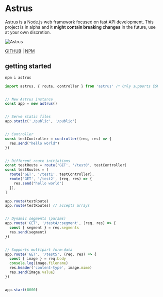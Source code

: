 # Astrus
Astrus is a Node.js web framework focused on fast API development. This project is in alpha and it **might contain breaking changes** in the future, use at your own discretion.

![Astrus](https://imgur.com/qfOjy3v.png)

[GITHUB](https://github.com/nore777/astrus) | [NPM](https://www.npmjs.com/package/astrus)

## getting started

```bash
npm i astrus
```

```javascript
import astrus, { route, controller } from 'astrus' /* Only supports ESM */


// New Astrus instance
const app = new astrus()


// Serve static files
app.static('./public', '/public')


// Controller
const testController = controller((req, res) => {
  res.send("hello world")
})


// Different route initiations
const testRoute = route('GET', '/test0', testController)
const testRoutes = [
  route('GET', '/test1', testController),
  route('GET', '/test2', (req, res) => {
    res.send("hello world")
  }),
]

app.route(testRoute)
app.route(testRoutes) // accepts arrays


// Dynamic segments (params)
app.route('GET', '/test4/:segment', (req, res) => {
  const { segment } = req.segments
  res.send(segment)
})


// Supports multipart form-data
app.route('GET', '/test5', (req, res) => {
  const { image } = req.body
  console.log(image.filename)
  res.header('content-type', image.mime)
  res.send(image.value)
})


app.start(8000)
```

